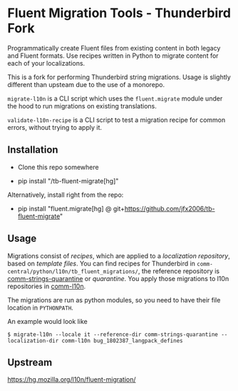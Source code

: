 # Fluent Migration Tools - Thunderbird Fork

Programmatically create Fluent files from existing content in both legacy
and Fluent formats. Use recipes written in Python to migrate content for each
of your localizations.

This is a fork for performing Thunderbird string migrations. Usage is slightly
different than upsteam due to the use of a monorepo.

`migrate-l10n` is a CLI script which uses the `fluent.migrate` module under
the hood to run migrations on existing translations.

`validate-l10n-recipe` is a CLI script to test a migration recipe for common
errors, without trying to apply it.

Installation
------------

- Clone this repo somewhere

- pip install "<path-to->/tb-fluent-migrate[hg]"

Alternatively, install right from the repo:

- pip install "fluent.migrate[hg] @ git+https://github.com/jfx2006/tb-fluent-migrate"


Usage
-----

Migrations consist of _recipes_, which are applied to a _localization repository_, based on _template files_.
You can find recipes for Thunderbird in `comm-central/python/l10n/tb_fluent_migrations/`,
the reference repository is [comm-strings-quarantine](https://hg.mozilla.org/projects/comm-strings-quarantine/) or _quarantine_.
You apply those migrations to l10n repositories in [comm-l10n](https://hg.mozilla.org/projects/comm-l10n/).

The migrations are run as python modules, so you need to have their file location in `PYTHONPATH`.

An example would look like

    $ migrate-l10n --locale it --reference-dir comm-strings-quarantine --localization-dir comm-l10n bug_1802387_langpack_defines

Upstream
--------
https://hg.mozilla.org/l10n/fluent-migration/
